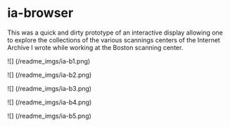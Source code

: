 ia-browser
==========

This was a quick and dirty prototype of an interactive display allowing one to explore the collections of the various scannings centers of the Internet Archive I wrote while working at the Boston scanning center. 

![] (/readme_imgs/ia-b1.png)

![] (/readme_imgs/ia-b2.png)

![] (/readme_imgs/ia-b3.png)

![] (/readme_imgs/ia-b4.png)

![] (/readme_imgs/ia-b5.png)

 
